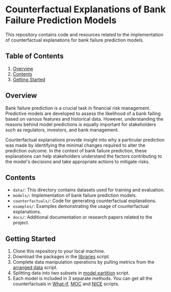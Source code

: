 # Counterfactual Explanations of Bank Failure Prediction Models

This repository contains code and resources related to the implementation of counterfactual explanations for bank failure prediction models.

## Table of Contents

1. [Overview](#overview)
2. [Contents](#contents)
3. [Getting Started](#getting-started)

## Overview <a name="overview"></a>

Bank failure prediction is a crucial task in financial risk management. Predictive models are developed to assess the likelihood of a bank failing based on various features and historical data. However, understanding the reasons behind model predictions is equally important for stakeholders such as regulators, investors, and bank management.

Counterfactual explanations provide insight into why a particular prediction was made by identifying the minimal changes required to alter the prediction outcome. In the context of bank failure prediction, these explanations can help stakeholders understand the factors contributing to the model's decisions and take appropriate actions to mitigate risks.


## Contents <a name="contents"></a>

- `data/`: This directory contains datasets used for training and evaluation.
- `models/`: Implementation of bank failure prediction models.
- `counterfactuals/`: Code for generating counterfactual explanations.
- `examples/`: Examples demonstrating the usage of counterfactual explanations.
- `docs/`: Additional documentation or research papers related to the project.

## Getting Started  <a name="getting-started"></a>

1. Clone this repository to your local machine.
2. Download the packages in the [libraries](https://github.com/seymagnn/UYIK2024_Counterfactual_Explanations_of_Bank_Failure_Prediction_Models/blob/main/libraries.R) script.
3. Complete data manipulation operations by pulling metrics from the [arranged data](https://github.com/seymagnn/UYIK2024_Counterfactual_Explanations_of_Bank_Failure_Prediction_Models/blob/main/data/arranging_data.R) script.
4. Splitting data into two subsets in [model partition](https://github.com/seymagnn/UYIK2024_Counterfactual_Explanations_of_Bank_Failure_Prediction_Models/blob/main/model/model_partition.R) script.
5. Each model is included in 3 separate methods. You can get all the counterfactuals in [What-if](https://github.com/seymagnn/UYIK2024_Counterfactual_Explanations_of_Bank_Failure_Prediction_Models/blob/main/counterfactual_exp/WhatIf.R), [MOC](https://github.com/seymagnn/UYIK2024_Counterfactual_Explanations_of_Bank_Failure_Prediction_Models/blob/main/counterfactual_exp/MOC.R) and [NICE](https://github.com/seymagnn/UYIK2024_Counterfactual_Explanations_of_Bank_Failure_Prediction_Models/blob/main/counterfactual_exp/NICE.R) scripts.
